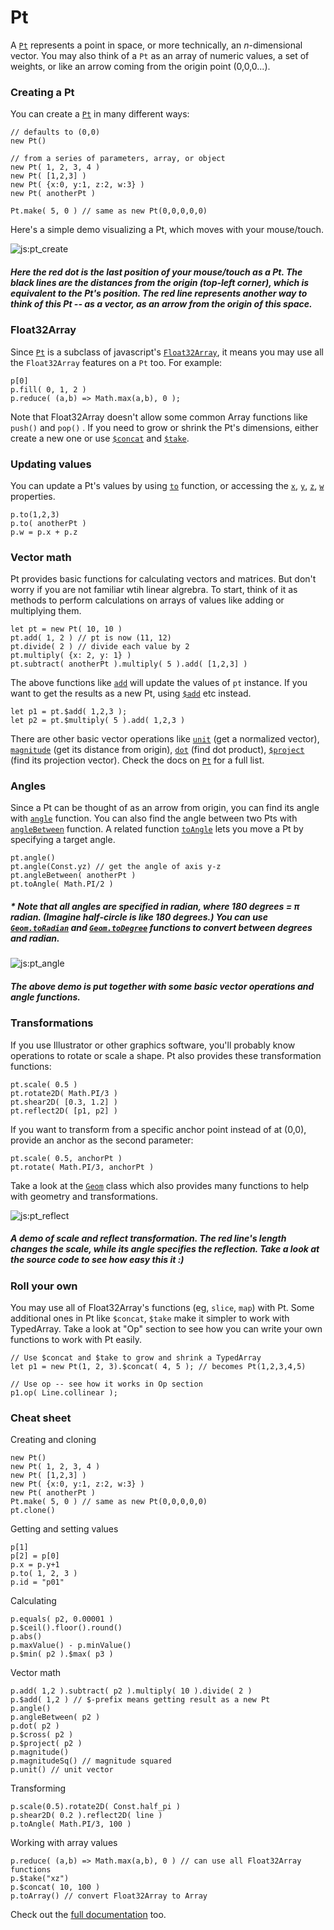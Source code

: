 # Pt

A [`Pt`](#pt-pt) represents a point in space, or more technically, an _n_-dimensional vector. You may also think of a `Pt` as an array of numeric values, a set of weights, or like an arrow coming from the origin point (0,0,0...). 

### Creating a Pt

You can create a [`Pt`](#pt-pt) in many different ways:
```
// defaults to (0,0)
new Pt() 

// from a series of parameters, array, or object
new Pt( 1, 2, 3, 4 )  
new Pt( [1,2,3] ) 
new Pt( {x:0, y:1, z:2, w:3} )
new Pt( anotherPt ) 

Pt.make( 5, 0 ) // same as new Pt(0,0,0,0,0)
```

Here's a simple demo visualizing a Pt, which moves with your mouse/touch. 

![js:pt_create](./assets/bg.png)

##### Here the red dot is the last position of your mouse/touch as a Pt. The black lines are the distances from the origin (top-left corner), which is equivalent to the Pt's position. The red line represents another way to think of this Pt -- as a vector, as an arrow from the origin of this space.

### Float32Array

Since [`Pt`](#pt-pt) is a subclass of javascript's [`Float32Array`](https://developer.mozilla.org/en-US/docs/Web/JavaScript/Reference/Global_Objects/Float32Array), it means you may use all the `Float32Array` features on a `Pt` too. For example:
```
p[0]
p.fill( 0, 1, 2 )
p.reduce( (a,b) => Math.max(a,b), 0 );
```

Note that Float32Array doesn't allow some common Array functions like `push()` and `pop()` . If you need to grow or shrink the Pt's dimensions, either create a new one or use [`$concat`](#pt-pt) and [`$take`](#pt-pt).

### Updating values

You can update a Pt's values by using [`to`](#pt-pt) function, or accessing the [`x`](#pt-pt), [`y`](#pt-pt), [`z`](#pt-pt), [`w`](#pt-pt) properties.
```
p.to(1,2,3)
p.to( anotherPt )
p.w = p.x + p.z
```
### Vector math
Pt provides basic functions for calculating vectors and matrices. But don't worry if you are not familiar wtih linear algrebra. To start, think of it as methods to perform calculations on arrays of values like adding or multiplying them. 
```
let pt = new Pt( 10, 10 )
pt.add( 1, 2 ) // pt is now (11, 12)
pt.divide( 2 ) // divide each value by 2
pt.multiply( {x: 2, y: 1} )
pt.subtract( anotherPt ).multiply( 5 ).add( [1,2,3] )
```
The above functions like [`add`](#pt-pt) will update the values of `pt` instance. If you want to get the results as a new Pt, using [`$add`](#pt-pt) etc instead.
```
let p1 = pt.$add( 1,2,3 );
let p2 = pt.$multiply( 5 ).add( 1,2,3 )

```
There are other basic vector operations like [`unit`](#pt-pt) (get a normalized vector), [`magnitude`](#pt-pt) (get its distance from origin), [`dot`](#pt-pt) (find dot product), [`$project`](#pt-pt) (find its projection vector). Check the docs on [`Pt`](#pt-pt) for a full list.

### Angles
Since a Pt can be thought of as an arrow from origin, you can find its angle with [`angle`](#pt-pt) function. You can also find the angle between two Pts with [`angleBetween`](#pt-pt) function. A related function [`toAngle`](#pt-pt) lets you move a Pt by specifying a target angle.
```
pt.angle()
pt.angle(Const.yz) // get the angle of axis y-z
pt.angleBetween( anotherPt )
pt.toAngle( Math.PI/2 )
```

##### * Note that all angles are specified in radian, where 180 degrees = _π_ radian. (Imagine half-circle is like 180 degrees.) You can use [`Geom.toRadian`](#num-geom) and [`Geom.toDegree`](#num-geom) functions to convert between degrees and radian.

![js:pt_angle](./assets/bg.png)

##### The above demo is put together with some basic vector operations and angle functions.

### Transformations

If you use Illustrator or other graphics software, you'll probably know operations to rotate or scale a shape. Pt also provides these transformation functions:
```
pt.scale( 0.5 )
pt.rotate2D( Math.PI/3 )
pt.shear2D( [0.3, 1.2] )
pt.reflect2D( [p1, p2] ) 
```

If you want to transform from a specific anchor point instead of at (0,0), provide an anchor as the second parameter:
```
pt.scale( 0.5, anchorPt )
pt.rotate( Math.PI/3, anchorPt )
```

Take a look at the [`Geom`](#num-geom) class which also provides many functions to help with geometry and transformations.

![js:pt_reflect](./assets/bg.png)

##### A demo of scale and reflect transformation. The red line's length changes the scale, while its angle specifies the reflection. Take a look at the source code to see how easy this it :)

### Roll your own

You may use all of Float32Array's functions (eg, `slice`, `map`) with Pt. Some additional ones in Pt like `$concat`, `$take` make it simpler to work with TypedArray. Take a look at "Op" section to see how you can write your own functions to work with Pt easily.
```
// Use $concat and $take to grow and shrink a TypedArray 
let p1 = new Pt(1, 2, 3).$concat( 4, 5 ); // becomes Pt(1,2,3,4,5)

// Use op -- see how it works in Op section
p1.op( Line.collinear );
```

### Cheat sheet
Creating and cloning
```
new Pt()
new Pt( 1, 2, 3, 4 )  
new Pt( [1,2,3] ) 
new Pt( {x:0, y:1, z:2, w:3} )
new Pt( anotherPt ) 
Pt.make( 5, 0 ) // same as new Pt(0,0,0,0,0)
pt.clone()
```

Getting and setting values
```
p[1]
p[2] = p[0]
p.x = p.y+1
p.to( 1, 2, 3 )
p.id = "p01"
```

Calculating
```
p.equals( p2, 0.00001 )
p.$ceil().floor().round()
p.abs()
p.maxValue() - p.minValue()
p.$min( p2 ).$max( p3 )
```

Vector math
```
p.add( 1,2 ).subtract( p2 ).multiply( 10 ).divide( 2 )
p.$add( 1,2 ) // $-prefix means getting result as a new Pt
p.angle()
p.angleBetween( p2 )
p.dot( p2 )
p.$cross( p2 )
p.$project( p2 )
p.magnitude()
p.magnitudeSq() // magnitude squared
p.unit() // unit vector
```

Transforming
```
p.scale(0.5).rotate2D( Const.half_pi )
p.shear2D( 0.2 ).reflect2D( line )
p.toAngle( Math.PI/3, 100 )
```

Working with array values
```
p.reduce( (a,b) => Math.max(a,b), 0 ) // can use all Float32Array functions
p.$take("xz")
p.$concat( 10, 100 )
p.toArray() // convert Float32Array to Array
```

Check out the [full documentation](../docs/classes/_pt_.pt.html) too.